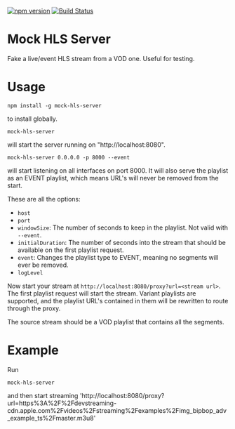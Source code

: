 [![npm version](https://badge.fury.io/js/mock-hls-server.svg)](https://badge.fury.io/js/mock-hls-server)
[![Build Status](https://travis-ci.org/tjenkinson/mock-hls-server.svg?branch=master)](https://travis-ci.org/tjenkinson/mock-hls-server)

# Mock HLS Server
Fake a live/event HLS stream from a VOD one. Useful for testing.

# Usage
```
npm install -g mock-hls-server
```
to install globally.

```
mock-hls-server
```
will start the server running on "http://localhost:8080".

```
mock-hls-server 0.0.0.0 -p 8000 --event
```
will start listening on all interfaces on port 8000. It will also serve the playlist as an EVENT playlist, which means URL's will never be removed from the start.

These are all the options:
- `host`
- `port`
- `windowSize`: The number of seconds to keep in the playlist. Not valid with `--event`.
- `initialDuration`: The number of seconds into the stream that should be available on the first playlist request.
- `event`: Changes the playlist type to EVENT, meaning no segments will ever be removed.
- `logLevel`

Now start your stream at `http://localhost:8080/proxy?url=<stream url>`. The first playlist request will start the stream. Variant playlists are supported, and the playlist URL's contained in them will be rewritten to route through the proxy.

The source stream should be a VOD playlist that contains all the segments.

# Example

Run
```
mock-hls-server
```
and then start streaming 'http://localhost:8080/proxy?url=https%3A%2F%2Fdevstreaming-cdn.apple.com%2Fvideos%2Fstreaming%2Fexamples%2Fimg_bipbop_adv_example_ts%2Fmaster.m3u8'
